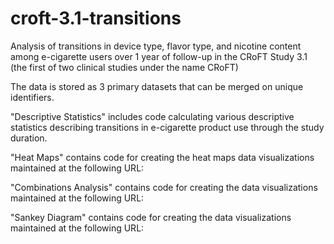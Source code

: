 # croft-3.1-transitions
Analysis of transitions in device type, flavor type, and nicotine content among e-cigarette users over 1 year of follow-up in the CRoFT Study 3.1 (the first of two clinical studies under the name CRoFT)

The data is stored as 3 primary datasets that can be merged on unique identifiers.

"Descriptive Statistics" includes code calculating various descriptive statistics describing transitions in e-cigarette product use through the study duration.

"Heat Maps" contains code for creating the heat maps data visualizations maintained at the following URL: 

"Combinations Analysis" contains code for creating the data visualizations maintained at the following URL: 

"Sankey Diagram" contains code for creating the data visualizations maintained at the following URL: 
